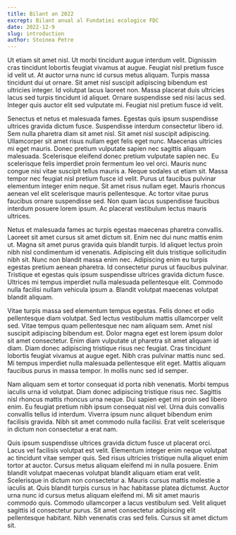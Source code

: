 ```yaml
---
title: Bilant an 2022
excrept: Bilant anual al Fundatiei ecologice FDC
date: 2022-12-9
slug: introduction
author: Stoinea Petre
---
```


Ut etiam sit amet nisl. Ut morbi tincidunt augue interdum velit. Dignissim cras tincidunt lobortis feugiat vivamus at augue. Feugiat nisl pretium fusce id velit ut. At auctor urna nunc id cursus metus aliquam. Turpis massa tincidunt dui ut ornare. Sit amet nisl suscipit adipiscing bibendum est ultricies integer. Id volutpat lacus laoreet non. Massa placerat duis ultricies lacus sed turpis tincidunt id aliquet. Ornare suspendisse sed nisi lacus sed. Integer quis auctor elit sed vulputate mi. Feugiat nisl pretium fusce id velit.

Senectus et netus et malesuada fames. Egestas quis ipsum suspendisse ultrices gravida dictum fusce. Suspendisse interdum consectetur libero id. Sem nulla pharetra diam sit amet nisl. Sit amet nisl suscipit adipiscing. Ullamcorper sit amet risus nullam eget felis eget nunc. Maecenas ultricies mi eget mauris. Donec pretium vulputate sapien nec sagittis aliquam malesuada. Scelerisque eleifend donec pretium vulputate sapien nec. Eu scelerisque felis imperdiet proin fermentum leo vel orci. Mauris nunc congue nisi vitae suscipit tellus mauris a. Neque sodales ut etiam sit. Massa tempor nec feugiat nisl pretium fusce id velit. Purus ut faucibus pulvinar elementum integer enim neque. Sit amet risus nullam eget. Mauris rhoncus aenean vel elit scelerisque mauris pellentesque. Ac tortor vitae purus faucibus ornare suspendisse sed. Non quam lacus suspendisse faucibus interdum posuere lorem ipsum. Ac placerat vestibulum lectus mauris ultrices.

Netus et malesuada fames ac turpis egestas maecenas pharetra convallis. Laoreet sit amet cursus sit amet dictum sit. Enim nec dui nunc mattis enim ut. Magna sit amet purus gravida quis blandit turpis. Id aliquet lectus proin nibh nisl condimentum id venenatis. Adipiscing elit duis tristique sollicitudin nibh sit. Nunc non blandit massa enim nec. Adipiscing enim eu turpis egestas pretium aenean pharetra. Id consectetur purus ut faucibus pulvinar. Tristique et egestas quis ipsum suspendisse ultrices gravida dictum fusce. Ultrices mi tempus imperdiet nulla malesuada pellentesque elit. Commodo nulla facilisi nullam vehicula ipsum a. Blandit volutpat maecenas volutpat blandit aliquam.

Vitae turpis massa sed elementum tempus egestas. Felis donec et odio pellentesque diam volutpat. Sed lectus vestibulum mattis ullamcorper velit sed. Vitae tempus quam pellentesque nec nam aliquam sem. Amet nisl suscipit adipiscing bibendum est. Dolor magna eget est lorem ipsum dolor sit amet consectetur. Enim diam vulputate ut pharetra sit amet aliquam id diam. Diam donec adipiscing tristique risus nec feugiat. Cras tincidunt lobortis feugiat vivamus at augue eget. Nibh cras pulvinar mattis nunc sed. Mi tempus imperdiet nulla malesuada pellentesque elit eget. Mattis aliquam faucibus purus in massa tempor. In mollis nunc sed id semper.

Nam aliquam sem et tortor consequat id porta nibh venenatis. Morbi tempus iaculis urna id volutpat. Diam donec adipiscing tristique risus nec. Sagittis nisl rhoncus mattis rhoncus urna neque. Dui sapien eget mi proin sed libero enim. Eu feugiat pretium nibh ipsum consequat nisl vel. Urna duis convallis convallis tellus id interdum. Viverra ipsum nunc aliquet bibendum enim facilisis gravida. Nibh sit amet commodo nulla facilisi. Erat velit scelerisque in dictum non consectetur a erat nam.

Quis ipsum suspendisse ultrices gravida dictum fusce ut placerat orci. Lacus vel facilisis volutpat est velit. Elementum integer enim neque volutpat ac tincidunt vitae semper quis. Sed risus ultricies tristique nulla aliquet enim tortor at auctor. Cursus metus aliquam eleifend mi in nulla posuere. Enim blandit volutpat maecenas volutpat blandit aliquam etiam erat velit. Scelerisque in dictum non consectetur a. Mauris cursus mattis molestie a iaculis at. Quis blandit turpis cursus in hac habitasse platea dictumst. Auctor urna nunc id cursus metus aliquam eleifend mi. Mi sit amet mauris commodo quis. Commodo ullamcorper a lacus vestibulum sed. Velit aliquet sagittis id consectetur purus. Sit amet consectetur adipiscing elit pellentesque habitant. Nibh venenatis cras sed felis. Cursus sit amet dictum sit.
